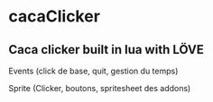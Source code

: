 # cacaClicker
## Caca clicker built in lua with LÖVE


Events (click de base, quit, gestion du temps)

Sprite (Clicker, boutons, spritesheet des addons)
